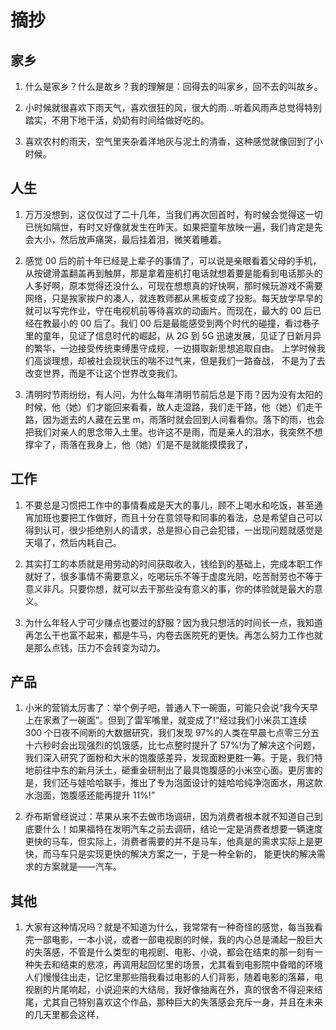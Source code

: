 # 摘抄

## 家乡

1. 什么是家乡？什么是故乡？我的理解是：回得去的叫家乡，回不去的叫故乡。

2. 小时候就很喜欢下雨天气，喜欢很狂的风，很大的雨...听着风雨声总觉得特别踏实，不用下地干活，奶奶有时间给做好吃的。

3. 喜欢农村的雨天，空气里夹杂着洋地灰与泥土的清香，这种感觉就像回到了小时候。

## 人生

1. 万万没想到，这仅仅过了二十几年，当我们再次回首时，有时候会觉得这一切已恍如隔世，有时又好像就发生在昨天。如果把童年放映一遍，我们肯定是先会大小，然后放声痛哭，最后挂着泪，微笑着睡着。

2. 感觉 00 后的前十年已经是上辈子的事情了，可以说是亲眼看着父母的手机，从按键滑盖翻盖再到触屏，那是拿着座机打电话就想着要是能看到电话那头的人多好啊，原本觉得还没什么，可现在想想真的好快啊，那时候玩游戏不需要网络，只是挨家挨户的凑人，就连教师都从黑板变成了投影。每天放学早早的就可以写完作业，守在电视机前等待喜欢的动画片。而现在，最大的 00 后已经在教最小的 00 后了。我们 00 后是最能感受到两个时代的碰撞，看过巷子里的童年，见证了信息时代的崛起，从 2G 到 5G 迅速发展，见证了日新月异的繁华，一边接受传统束缚墨守成规，一边摄取新思想追取自由。 上学时候我们高谈理想，却被社会现状压的喘不过气来，但是我们一路奋战， 不是为了去改变世界，而是不让这个世界改变我们。

3. 清明时节雨纷纷，有人问，为什么每年清明节前后总是下雨？因为没有太阳的时候，他（她）们才能回来看看，故人走湿路，我们走干路，他（她）们走干路，因为逝去的人藏在云里 m，雨落时就会回到人间看看你。落下的雨，也会把我们对亲人的思念带入土里。也许这不是雨，而是亲人的泪水，我突然不想撑伞了，雨落在我身上，他（她）们是不是就能摸摸我了，

## 工作

1. 不要总是习惯把工作中的事情看成是天大的事儿，顾不上喝水和吃饭，甚至通宵加班也要把工作做好，而且十分在意领导和同事的看法，总是希望自己可以得到认可，很少拒绝别人的请求，总是担心自己会犯错，一出现问题就感觉是天塌了，然后内耗自己。

2. 其实打工的本质就是用劳动的时间获取收入，钱给到的基础上，完成本职工作就好了，很多事情不需要意义，吃喝玩乐不等于虚度光阴，吃苦耐劳也不等于意义非凡。只要你想，就可以去干那些没有意义的事，你的体验就是最大的意义。

3. 为什么年轻人宁可少赚点也要过的舒服？因为我只想活的时间长一点，我知道再怎么干也富不起来，都是牛马，内卷去医院死的更快。再怎么努力工作也就是那么点钱，压力不会转变为动力。

## 产品

1. 小米的营销太厉害了：举个例子吧，普通人下一碗面，可能只会说“我今天早上在家煮了一碗面”。但到了雷军嘴里，就变成了!“经过我们小米员工连续 300 个日夜不间断的大数据研究，我们发现 97%的人类在早晨七点零三分五十六秒时会出现强烈的饥饿感，比七点整时提升了 57%!为了解决这个问题，我们深入研究了面粉和大米的饱腹感差异，发现面粉更胜一筹。于是，我们特地前往中东的新月沃土，砸重金研制出了最具饱腹感的小米空心面。更厉害的是，我们还与娃哈哈联手，推出了专为泡面设计的娃哈哈纯净泡面水，用这款水泡面，饱腹感还能再提升 11%!”

2. 乔布斯曾经说过：苹果从来不去做市场调研，因为消费者根本就不知道自己到底要什么！如果福特在发明汽车之前去调研，结论一定是消费者想要一辆速度更快的马车，但实际上，消费者需要的并不是马车，他真是的需求实际上是更快，而马车只是实现更快的解决方案之一，于是一种全新的， 能更快的解决需求的方案就是——汽车。

## 其他

1. 大家有这种情况吗？就是不知道为什么，我常常有一种奇怪的感觉，每当我看完一部电影，一本小说，或者一部电视剧的时候，我的内心总是涌起一股巨大的失落感，不管是什么类型的电视剧、电影、小说，都会在结束的那一刻有一种失去和结束的悲凉，再调用起回忆里的场景，尤其看到电影院中昏暗的环境人们慢慢往出走，记忆里那些陪我看过电影的人们背影，随着电影的落幕，电视剧的片尾响起，小说迎来的大结局，我好像抽离在外，真的很舍不得迎来结尾，尤其自己特别喜欢这个作品，那种巨大的失落感会充斥一身，并且在未来的几天里都会这样，
